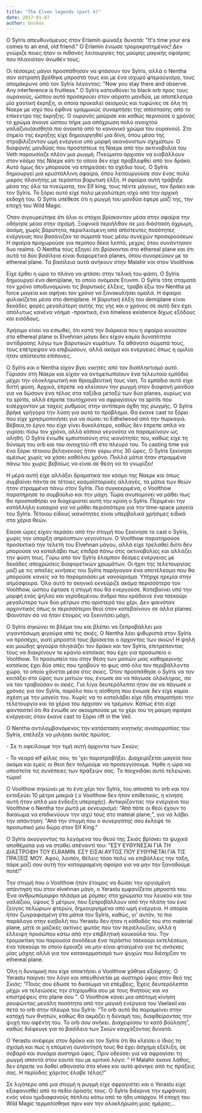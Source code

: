 ```yaml
---
title: "The Elven legends (part 4)"
date: 2017-01-07
author: boskos
---
```


O Sylris απευθυνόμενος στον Erlamin φώναξε δυνατά: "It's time your era comes
to an end, old friend." O Erlamin ένιωσε τρομοκρατημένος! Δεν γνώριζε ποιες
ήταν οι πιθανές λειτουργίες της μαύρης μαγικής σφαίρας που πλανιόταν άνωθέν
τους.

Οι τέσσερις μάγοι προσπάθησαν να φτάσουν τον Sylris, αλλά ο Nentha σαν
αστραπή βρέθηκε μπροστά τους και με ένα ισχυρό φτερούγισμα, τους απομάκρυνε
από τον Sylris λέγοντας: "Now you stay there and observe. Any interference is
fruitless." O Sylris κατευθύνει το black orb προς τους ουρανούς, ώσπου αυτό
προσκρούει στον αόρατο μανδύα, με αποτέλεσμα μία χαοτική έκρηξη, οι οποία
προκαλεί σεισμούς και τυφώνες σε όλη τη Ναερκ με ισχύ που έφθινε γραμμικώς
συναρτήσει της απόστασης από το επίκεντρο της έκρηξης. Ο ουρανός μαύρισε και
καθώς περνούσε ο χρόνος το χρώμα άνοιγε ώσπου πήρε μια απόχρωση πολύ ανοιχτού
γαλάζιου(αισθητά πιο ανοικτό από το κανονικό χρώμα του ουρανού). Στο σημείο
της έκρηξης είχε δημιουργηθεί μια δίνη, όπου μέσα της στροβιλίζονταν ωμή
ενέργεια υπό μορφή ακανόνιστων σχημάτων. Ο διαφανής μανδύας που προστάτευε τη
Ναερκ από την ακτινοβολία του Veth παρουσίαζε πλέον μια ρωγμή. Πνεύματα
άρχισαν να εισβάλλουν στον κόσμο της Νάερκ κάτι το οποίο δεν είχε προβλεφθεί
από τον δράκο. Αυτό όμως δεν μπορούσε να επηρεάσει τα σχέδια τους. Ο Sylris
δημιουργεί μια κρυστάλλινη σφαίρα, όπου λειτουργούσε σαν ένας πολύ μικρός
πλανήτης με τεράστια βαρυτική έλξη. Η σφαίρα αυτή τράβηξε μέσα της όλα τα
πνεύματα, τον Elf king, τους πέντε μάγους, τον δράκο και τον Sylris. Το ξόρκι
αυτό είχε πολύ μεγαλύτερη ισχύ από την αρχική εκδοχή του. Ο Sylris υπέθεσε ότι
η ρωγμή του μανδύα έφερε μαζί της, την εποχή του Wild Magic.



Όταν σιγουρεύτηκε ότι όλοι οι στόχοι βρίσκονταν μέσα στην σφαίρα την οδήγησε
μέσα στην σχισμή. Ξαφνικά περιήλθαν σε μια διάσταση άχρωμη, άοσμη, χωρίς
βαρύτητα, περικλειόμενη από απίστευτες ποσότητες ενέργειας που βασάνιζαν τα
σώματά τους μέσω συνεχών προσκρούσεων. Η σφαίρα προχωρούσε για περίπου δέκα
λεπτά, μεχρις ότου συνάντησαν δυο realms. Ο Νentha τους εξηγεί ότι βρίσκονται
στο ethereal plane και ότι αυτά τα δύο βασίλεια είναι διαφορετικά planes, όπου
συνορεύουν με το ethereal plane. Τα βασίλεια αυτά ανήκουν στην Malahir και
στον Voolthow.



Είχε έρθει η ώρα το πλάνο να φτάσει στην τελική του φάση. Ο Sylris
δημιουργεί ένα demiplane, το οποίο ονόμασε Eruvim. O Sylris τότε σταματά τον
χρόνο αποδυναμώνει τις βαρυτικές έλξεις, τραβά έξω τον Nentha με force μαγεία
και αφήνει τον χρόνο να ξανακυλήσει ομαλά. Η σφαίρα φυλακίζεται μέσα στο
demiplane. Η βαρυτική έλξη του demiplane είναι δεκάδες φορές μεγαλύτερη αυτής
της γης και ο χρόνος σε αυτό δεν έχει απόλυτως κανένα νόημα -πρακτικά, ένα
timeless existence δίχως εξόδους και εισόδους.



Χρήσιμο είναι να ειπωθεί, ότι κατά την διάρκεια που η σφαίρα κινούταν στο
ethereal plane οι Elvehnan μάγοι δεν είχαν καμία δυνατότητα αντίδρασης λόγω
των βαρυτικών κυμάτων. Τα αθάνατα σώματά τους, τους επέτρεψαν να επιβιώσουν,
αλλά ακόμα και ενέργειες όπως η ομιλία ήταν απίστευτα επίπονες.

Ο Sylris και ο Nentha είχαν βγει νικητές από τον διαπληκτισμό αυτό. Γύρισαν
στη Νάερκ και είχαν να αντιμετωπίσουν ένα τελευταίο εμπόδιο μέχρι την
ολοκληρωτική και θριαμβευτική τους νίκη. Το εμπόδιο αυτό είχε διττή φύση.
Αρχικά, έπρεπε να κλείσουν την ρωγμή στον διαφανή μανδύα για να δώσουν ένα
τέλος στα ταξίδια μεταξύ των δύο planes, κυρίως για τα spirits, αλλά έπρεπε
ταυτόχρονα να σφραγίσουν τα spirits που εισέρχονταν με ταχείς ρυθμούς στην
αντίπερα όχθη της ρωγμής. Ο Sylris βρήκε γρήγορα την λύση για αυτό το
πρόβλημα. Θα έκανε cast το ξόρκι που είχε χρησιμοποιήσει για να σώσει το
Edhelwood από την πυρκαγιά. Βέβαια,το έργο του είχε γίνει δυκολότερο, καθώς
δεν έπρεπε απλά να γυρίσει πίσω τον χρόνο, αλλά κάποια γεγονότα να παραμείνουν
ως αληθή. Ο Sylris ένιωθε εμπιστοσύνη στις ικανότητές του, καθώς είχε τη
δύναμη του orb και του ανοιχτού rift στο πλευρό του. Το casting time για ένα
ξόρκι τέτοιου βεληνεκούς ήταν γύρω στις 30 ώρες. Ο Sylris ξεκίνησε αμέσως
χωρίς να χάσει καθόλου χρόνο. Πολλά μάτια ήταν στραμμένα πάνω του χωρίς
βεβαίως να είναι σε θέση να το γνωρίζει!

Η μέρα αυτή είχε αλλάξει δραματικά τον κόσμο της Ναερκ και όπως συμβαίνει
πάντα σε τέτοιες κοσμοϊστορικές αλλαγές, τα μάτια των θεών ήταν στραμμένα πάνω
στον Sylris. Πιο συγκεκριμένα, ο Voolthow παρατήρησε το συμβούλιο και την
μάχη. Τώρα ανυπομονεί να μάθει πως θα προσπαθήσει να διαχειριστεί αυτή την
κρίση ο Sylris. Περιμένει την κατάλληλη ευκαιρία για να μάθει περισσότερα για
την time-space μαγεία του Sylris. Τέτοιου είδους ικανότητες είναι υπερβολικά
χρήσιμες ειδικά στα χέρια θεών.

Είκοσι ώρες είχαν περάσει από την στιγμή που ξεκίνησε το cast o Sylris,
χωρίς την ύπαρξη απρόοπτων γεγονότων. Ο Voolthow παρατηρούσε προσεκτικά την
τελετή του Elvehnan μάγου, αλλά είχε τρελαθεί διότι δεν μπορούσε να καταλάβει
πως επιδρά πάνω στις ακτινοβολίες και αλλάζει την φύση τους. Γύρω από τον
Sylris έλαμπαν δέσμες ενέργειας με δεκάδες αποχρώσεις διαφορετικών χρωμάτων.
Οι ήχοι της τελετουργίας μαζί με τις απαλές κινήσεις του Sylris παρήγαγαν ένα
αποτέλεσμα που θα μπορούσε κανείς να το παρομοιάσει με νανούρισμα. Υπήρχε
ηρεμία στην ατμόσφαιρα. Όλο αυτό το σκηνικό εκνεύριζε ακόμα περισσότερο τον
Voolthow, ώσπου έφτασε η στιγμή που θα ενεργούσε. Κατεβαίνει υπό την μορφή
ενός ψηλού και γεροδεμένου άνδρα που κράδαινε ένα τσεκούρι μεγαλύτερο των δύο
μέτρων στο αριστερό του χέρι. Δεν φαινόταν αρχοντικός όπως οι περισσότεροι
θεοί όταν κατεβαίνουν σε άλλα planes. Φαινόταν σα να ήταν έτοιμος να ξεκινήσει
μάχη.

Ο Sylris σηκώνει το βλέμα του και βλέπει να ξεπροβάλλει μια γιγαντόσωμη
φιγούρα από τις σκιές. Ο Nentha λέει ψιθυριστά στον Sylris να προσέχει, γιατί
μπροστά τους βρίσκεται ο άρχοντας των σκιών! Η ψηλή και μυώδης φιγούρα
πλησιάζει τον δράκο και τον Sylris, επιτρέποντας τους να διακρίνουν το κρανίο
κατσίκας που έχει για προσωπείο ο Voolthow. Το προσωπείο του στην θέση των
ματιών μιας καθημερινής κατσίκας έχει δύο οπές που τραβούν το φως από όλο τον
περιβάλλοντα χώρο, το οποίο χάνεται μέσα στις σκιες.  Όταν προσπάθησε ο Sylris
να τον κοιτάξει στο ύψος των ματιών του, ένιωσε σα να πάγωσε ολόκληρος, σα να
τον τραβούσαν οι σκιές. Για λίγα δευτερόλεπτα ήταν σα να πάγωσε ο χρόνος για
τον Sylris, παρόλο που η αίσθηση που ένιωσε δεν είχε καμία σχέση με την μαγεία
του. Χωρίς να το καταλάβει είχε ήδη σταματήσει την τελετουργία και τα χέρια
του άρχισαν να τρέμουν. Κάπως έτσι είχε φανταστεί ότι θα ένιωθε αν ακουμπούσε
με το χέρι του τη μαύρη σφαίρα ενέργειας όταν έκανε cast το ξόρκι rift in the
Veil.

Ο Nentha αντιλαμβανόμενος την κατάσταση νοητικής ανισορροπίας του Sylris,
επέλεξε να μιλήσει αυτός πρώτος.

\- Σε τι οφείλουμε την τιμή αυτή άρχοντα των Σκιών;

\- Το νεαρό elf φίλος σου, το 'χει παρατραβήξει. Διαχειρίζεται μαγεία που
ακόμα και εμείς οι θεοί δεν τολμούμε να προσεγγίσουμε. Ήρθε η ώρα να υποστείτε
τις συνέπειες των πράξεών σας. Το παιχνιδάκι αυτό τελειώνει τώρα!

Ο Voolthow σηκώνει με το ένα χέρι τον Sylris, του αποσπά το orb και τον
εκτοξεύει 10 μέτρα μακριά ( ο Voolthow δεν ήταν επιθετικός, η κίνηση αυτή ήταν
απλά μια ένδειξη υπεροχής). Αντικρίζοντας την ενέργεια του Voolthow ο Nentha
τον ρωτά με εκνευρισμό: "Από πότε οι θεοί έχουν το δικαίωμα να επιδικνύουν την
ισχύ τους στο mateial plane;", για να λάβει την απάντηση: "Από την στιγμή που
ο συνεργάτης σου έκλεψε το προσωπικό μου δώρο στον Elf King."

Ο Sylris ακούγοντας τα λεγόμενα του θεού της Σκιάς βρίσκει τα ψυχικά
αποθέματα για να σταθεί απέναντί του: "ΕΣΥ ΕΥΘΥΝΕΣΑΙ ΓΙΑ ΤΗ ΔΙΑΣΤΡΟΦΗ ΤΟΥ
ELRAMIN. ΕΣΥ ΕΙΣΑΙ ΑΥΤΟΣ ΠΟΥ ΕΥΘΥΝΕΤΑΙ ΓΙΑ ΤΙΣ ΠΡΑΞΕΙΣ ΜΟΥ. Αφού, λοιπόν,
θέλεις τόσο πολύ να επιβάλλεις την τάξη, πάρε μαζί σου αυτή την καταρραμένη
σφαίρα για να μην την ξαναδούμε ποτέ!"

Την στιγμή που ο Voolthow ήταν έτοιμος να δώσει την οργισμένη απάντησή του
στον elvehnan μάγο, ο Yerastu εμφανίζεται μπροστά του. Ένα ανθρωπόμορφο πλάσμα
με ρόμπες στα χρώματα του λευκού και του γαλάζιου, ύψους 5 μέτρων, που
ξεπροβάλλουν από την πλάτη του ένα ζεύγος  πελώριων φτερών, δημιουργημένα από
ωμή ενέργεια. Η απορία ήταν ζωγραφισμένη στα μάτια του Sylris, καθώς, γι'
αυτόν, το πιο παράλογο στην εισβολή του Yerastu δεν ήταν η κάθοδός του στο
material plane, μήτε οι μαζικές ακτίνες φωτός που τον περιέλουζαν, αλλά η
έλλειψη προσώπου κάτω από την επιβλητική κουκούλα του. Την τρομακτίκη του
παρουσία συνόδευε ένα τεράστιο τσεκούρι εκτελέσεων, ένα τσεκούρι το οποίο
έμοιαζε να μην είναι φτιαγμένο για τις ανάγκες μίας μάχης αλλά για τον
κατακερματισμό των ψυχών που διέσχιζαν το ethereal plane.

Όλη η δυναμική που είχε αποκτήσει ο Voolthow χάθηκε εξαίφνης. Ο Yerastu
παίρνει τον λόγο και απευθύνεται με αυστηρό ύφος στον θεό της Σκιάς: "Ποιός
σου έδωσε το δικαίωμα να επέμβεις; Έχεις δευτερόλεπτα μέχρι να τελειώσεις την
στιχομυθία σου με τους θνητούς και να επιστρέψεις στο plane σου ". Ο Voolthow
κάνει μια απότομη κίνηση ρουφώντας μεγάλη ποσότητα από την μαγική ενέργεια του
Vaelasil και πετά το orb στην πλευρά του Sylris: "Το orb αυτό θα παραμείνει
στην κατοχή των θνητών, καθώς θα ακμάζει η δύναμή του, διαφθείροντας την ψυχή
του αφέντη του. Το orb σου ανήκει. Διαχειρίσου το κατά βούληση", καθώς
διέφευγε για το βασίλειο των Σκιών καγχάζοντας δυνατά.

Ο Yerastu ανέφερε στον δράκο και τον Sylris ότι θα κλείσει ο ίδιος τη σχισμή
και πως η επόμενη συνάντησή τους θα έχει άσχημη εξέλιξη, σε σοβαρό και συνάμα
αυστηρό ύφος. Πριν οδεύσει για να σφραγίσει τη ρωγμή απαντά στον εαυτό του με
κριτικό λόγο: " Η Malahir έκανε λάθος, δεν έπρεπε να δοθεί αθανασία στα elves
και αυτό φάνηκε από τις πράξεις σας. Η περίοδος χάριτος έλαβε τέλος!"

Σε λιγότερο από μια στιγμή η ρωγμή είχε σφραγιστεί και ο Yerastu είχε
εξαφανισθεί από το πεδίο όρασής τους. Ο Sylris διέκρινε την εμφάνιση ενός νέου
ημιδιαφανούς πέπλου κάτω από το ήδη υπάρχον. Η εποχή του Wild Magic
τερματίσθηκε πριν καν την ολοκλήρωση μιας ημέρας...

